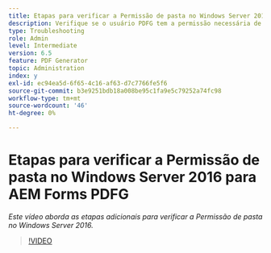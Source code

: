 ```yaml
---
title: Etapas para verificar a Permissão de pasta no Windows Server 2016
description: Verifique se o usuário PDFG tem a permissão necessária de pasta no Windows Server 2016
type: Troubleshooting
role: Admin
level: Intermediate
version: 6.5
feature: PDF Generator
topic: Administration
index: y
exl-id: ec94ea5d-6f65-4c16-af63-d7c7766fe5f6
source-git-commit: b3e9251bdb18a008be95c1fa9e5c79252a74fc98
workflow-type: tm+mt
source-wordcount: '46'
ht-degree: 0%

---
```


# Etapas para verificar a Permissão de pasta no Windows Server 2016 para AEM Forms PDFG

*Este vídeo aborda as etapas adicionais para verificar a Permissão de pasta no Windows Server 2016.*

>[!VIDEO](https://video.tv.adobe.com/v/335519?quality=12&learn=on)
